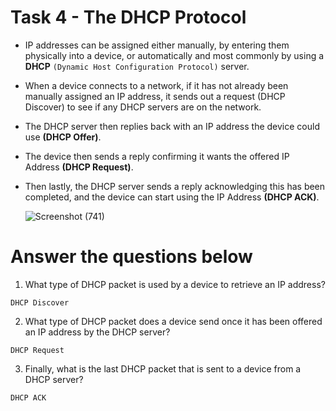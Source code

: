 # Task 4 - The DHCP Protocol

- IP addresses can be assigned either manually, by entering them physically into a device, or automatically and most commonly by using a **DHCP** ``(Dynamic Host Configuration Protocol)`` server. 

- When a device connects to a network, if it has not already been manually assigned an IP address, it sends out a request (DHCP Discover) to see if any DHCP servers are on the network. 
 
- The DHCP server then replies back with an IP address the device could use **(DHCP Offer)**. 
- The device then sends a reply confirming it wants the offered IP Address **(DHCP Request)**.

- Then lastly, the DHCP server sends a reply acknowledging this has been completed, and the device can start using the IP Address **(DHCP ACK)**.

    ![Screenshot (741)](https://user-images.githubusercontent.com/63872951/177950587-740c6a12-4d85-45e0-9d8d-1c12a1e71e5a.png)


# Answer the questions below

1.  What type of DHCP packet is used by a device to retrieve an IP address? 
```
DHCP Discover
```
2.  What type of DHCP packet does a device send once it has been offered an IP address by the DHCP server? 
```
DHCP Request
```
3.  Finally, what is the last DHCP packet that is sent to a device from a DHCP server?
```
DHCP ACK
```

